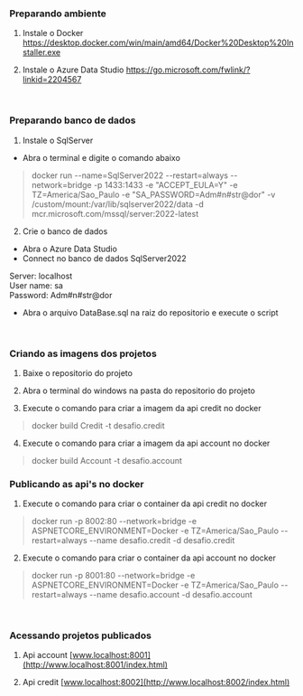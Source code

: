 ### Preparando ambiente

1) Instale o Docker
<https://desktop.docker.com/win/main/amd64/Docker%20Desktop%20Installer.exe>

2) Instale o Azure Data Studio
<https://go.microsoft.com/fwlink/?linkid=2204567>

<br/>

### Preparando banco de dados

1) Instale o SqlServer
* Abra o terminal e digite o comando abaixo
> docker run --name=SqlServer2022 --restart=always --network=bridge -p 1433:1433 -e "ACCEPT_EULA=Y" -e TZ=America/Sao_Paulo -e "SA_PASSWORD=Adm#n#str@dor" -v /custom/mount:/var/lib/sqlserver2022/data -d mcr.microsoft.com/mssql/server:2022-latest

2) Crie o banco de dados
* Abra o Azure Data Studio
* Connect no banco de dados SqlServer2022
<p>
Server: localhost <br/>
User name: sa <br/>
Password: Adm#n#str@dor
</p>

* Abra o arquivo DataBase.sql na raiz do repositorio e execute o script

<br/>

### Criando as imagens dos projetos

1) Baixe o repositorio do projeto

2) Abra o terminal do windows na pasta do repositorio do projeto

3) Execute o comando para criar a imagem da api credit no docker
> docker build Credit -t desafio.credit

4) Execute o comando para criar a imagem da api account no docker
> docker build Account -t desafio.account

### Publicando as api's no docker

1) Execute o comando para criar o container da api credit no docker
> docker run -p 8002:80 --network=bridge -e ASPNETCORE_ENVIRONMENT=Docker -e TZ=America/Sao_Paulo --restart=always --name desafio.credit -d desafio.credit

2) Execute o comando para criar o container da api account no docker
> docker run -p 8001:80 --network=bridge -e ASPNETCORE_ENVIRONMENT=Docker -e TZ=America/Sao_Paulo --restart=always --name desafio.account -d desafio.account

<br/>

### Acessando projetos publicados

1) Api account [www.localhost:8001](http://www.localhost:8001/index.html)

2) Api credit [www.localhost:8002](http://www.localhost:8002/index.html)
